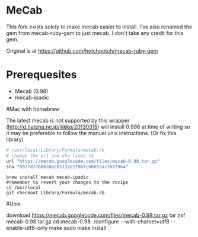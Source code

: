 MeCab
=====

This fork exists solely to make mecab easier to install.
I've also renamed the gem from mecab-ruby-gem to just mecab.
I don't take any credit for this gem.

Original is at https://github.com/hotchpotch/mecab-ruby-gem


Prerequesites
=============

* Mecab (0.98)
* mecab-ipadic

#Mac with homebrew

The latest mecab is not supported by this wrapper (http://d.hatena.ne.jp/jiikko/20130315)
will install 0.996 at time of writing so it may be preferable to follow
the manual unix instructions. (Or fix this library)

```ruby
# /usr/local/Library/Formula/mecab.rb
# change the url and sha lines to 
url "https://mecab.googlecode.com/files/mecab-0.98.tar.gz"
sha "8977d7760638ec65132e1f9bfc66655ac761f964" 
```

```
brew install mecab mecab-ipadic
#remember to revert your changes to the recipe
cd /usr/local
git checkout Library/Formula/mecab.rb
```

#Unix 

download https://mecab.googlecode.com/files/mecab-0.98.tar.gz 
tar zxf mecab-0.98.tar.gz
cd mecab-0.98
./configure --with-charset=utf8 --enable-utf8-only
make
sudo make install
